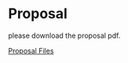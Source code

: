 # Proposal

please download the proposal pdf.

[Proposal Files](https://github.com/jinyaolin/devart-template/blob/master/project_posts/introduction.pdf?raw=true "Proposal")



